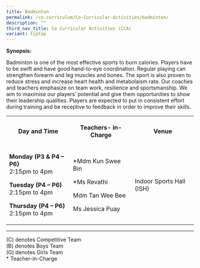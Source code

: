 ```yaml
---
title: Badminton
permalink: /co-curriculum/Co-Curricular-Activities/badminton/
description: ""
third_nav_title: Co Curricular Activities (CCA)
variant: tiptap
---
```

<p><strong>Synopsis:</strong></p><p>Badminton is one of the most effective sports to burn calories. Players have to be swift and have good hand-to-eye coordination. Regular playing can strengthen forearm and leg muscles and bones. The sport is also proven to reduce stress and increase heart health and metabolaism rate. Our coaches and teachers emphasize on team work, resilience and sportsmanship. We aim to maximise our players’ potential and give them opportunities to show their leadership qualities. Players are expected to put in consistent effort during training and be receptive to feedback in order to improve their skills.</p><p></p><table><tbody><tr><th rowspan="1" colspan="1"><p>Day and Time</p></th><th rowspan="1" colspan="1"><p>Teachers- in-Charge</p></th><th rowspan="1" colspan="1"><p><strong>Venue</strong></p></th></tr><tr><td rowspan="1" colspan="1"><p><strong>Monday (P3 &amp; P4 – P6)</strong><br>2:15pm to 4pm</p><p><strong>Tuesday (P4 – P6)</strong><br>2:15pm to 4pm</p><p><strong>Thursday (P4 – P6)</strong><br>2:15pm to 4pm</p></td><td rowspan="1" colspan="1"><p>*Mdm Kun Swee Bin</p><p>*Ms Revathi</p><p>Mdm Tan Wee Bee</p><p>Ms Jessica Puay</p></td><td rowspan="1" colspan="1"><p>Indoor Sports Hall (ISH)</p></td></tr></tbody></table><hr><p>(C) denotes Competitive Team<br>(B) denotes Boys Team<br>(G) denotes Girls Team<br>* Teacher-in-Charge</p><p></p>